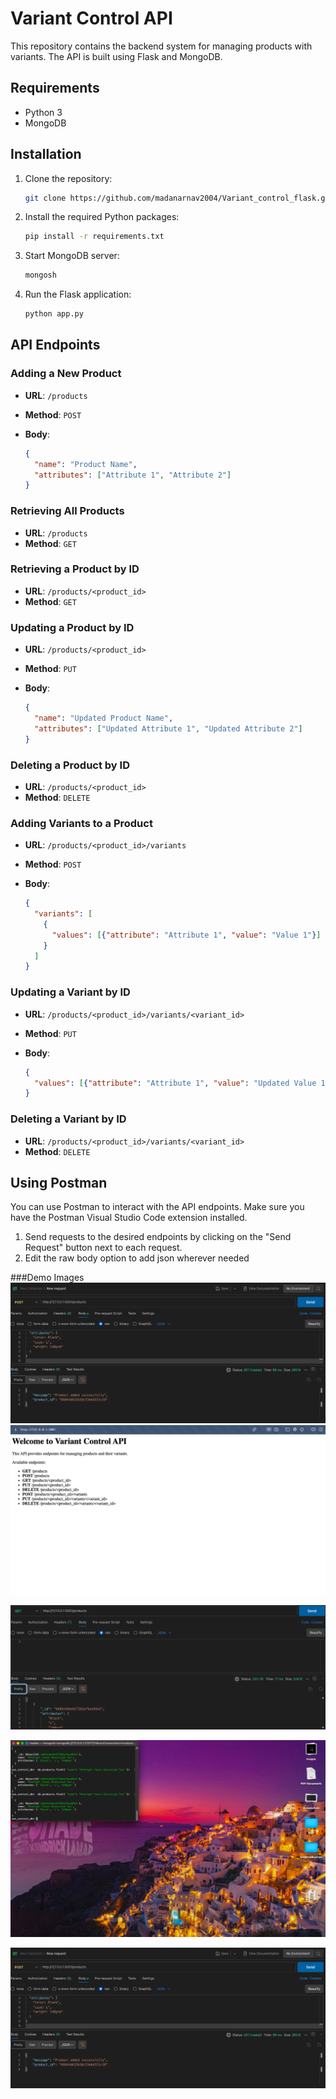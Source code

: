 # Variant Control API

This repository contains the backend system for managing products with variants. The API is built using Flask and MongoDB.

## Requirements

- Python 3
- MongoDB

## Installation

1. Clone the repository:

    ```bash
    git clone https://github.com/madanarnav2004/Variant_control_flask.git
    ```

2. Install the required Python packages:

    ```bash
    pip install -r requirements.txt
    ```

3. Start MongoDB server:

    ```bash
    mongosh
    ```

4. Run the Flask application:

    ```bash
    python app.py
    ```

## API Endpoints

### Adding a New Product

- **URL**: `/products`
- **Method**: `POST`
- **Body**:

    ```json
    {
      "name": "Product Name",
      "attributes": ["Attribute 1", "Attribute 2"]
    }
    ```

### Retrieving All Products

- **URL**: `/products`
- **Method**: `GET`

### Retrieving a Product by ID

- **URL**: `/products/<product_id>`
- **Method**: `GET`

### Updating a Product by ID

- **URL**: `/products/<product_id>`
- **Method**: `PUT`
- **Body**:

    ```json
    {
      "name": "Updated Product Name",
      "attributes": ["Updated Attribute 1", "Updated Attribute 2"]
    }
    ```

### Deleting a Product by ID

- **URL**: `/products/<product_id>`
- **Method**: `DELETE`

### Adding Variants to a Product

- **URL**: `/products/<product_id>/variants`
- **Method**: `POST`
- **Body**:

    ```json
    {
      "variants": [
        {
          "values": [{"attribute": "Attribute 1", "value": "Value 1"}]
        }
      ]
    }
    ```

### Updating a Variant by ID

- **URL**: `/products/<product_id>/variants/<variant_id>`
- **Method**: `PUT`
- **Body**:

    ```json
    {
      "values": [{"attribute": "Attribute 1", "value": "Updated Value 1"}]
    }
    ```

### Deleting a Variant by ID

- **URL**: `/products/<product_id>/variants/<variant_id>`
- **Method**: `DELETE`

## Using Postman

You can use Postman to interact with the API endpoints. Make sure you have the Postman Visual Studio Code extension installed.


1. Send requests to the desired endpoints by clicking on the "Send Request" button next to each request.
2. Edit the raw body option to add json wherever needed

###Demo Images
![Screenshot 4](https://github.com/madanarnav2004/Variant_control_flask/raw/main/Screenshot%202024-03-27%20at%2010.16.30%20PM.png)
![Screenshot 1](https://github.com/madanarnav2004/Variant_control_flask/raw/main/Screenshot%202024-03-27%20at%2010.29.45%20PM.png)

![Screenshot 2](https://github.com/madanarnav2004/Variant_control_flask/raw/main/Screenshot%202024-03-27%20at%2010.29.15%20PM.png)

![Screenshot 3](https://github.com/madanarnav2004/Variant_control_flask/raw/main/Screenshot%202024-03-27%20at%208.01.22%20PM.png)

![Screenshot 4](https://github.com/madanarnav2004/Variant_control_flask/raw/main/Screenshot%202024-03-27%20at%2010.16.30%20PM.png)


